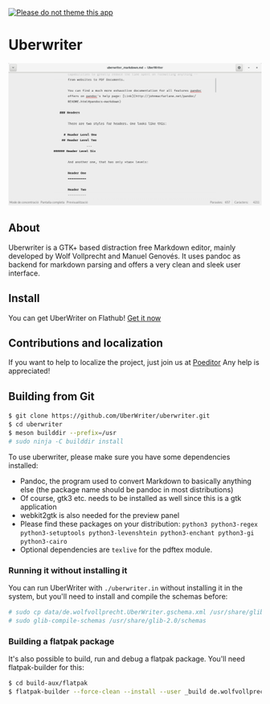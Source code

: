 [![Please do not theme this app](https://stopthemingmy.app/badge.svg)](https://stopthemingmy.app)

# Uberwriter

![](screenshots/main.png)

## About

Uberwriter is a GTK+ based distraction free Markdown editor, mainly developed by Wolf Vollprecht and Manuel Genovés. It uses pandoc as backend for markdown parsing and offers a very clean and sleek user interface.

## Install

You can get UberWriter on Flathub!
[Get it now](https://flathub.org/apps/details/de.wolfvollprecht.UberWriter)

## Contributions and localization

If you want to help to localize the project, just join us at [Poeditor](https://poeditor.com/join/project/gxVzFyXb2x)
Any help is appreciated!

## Building from Git

```bash
$ git clone https://github.com/UberWriter/uberwriter.git
$ cd uberwriter
$ meson builddir --prefix=/usr
# sudo ninja -C builddir install
```

To use uberwriter, please make sure you have some dependencies installed:

- Pandoc, the program used to convert Markdown to basically anything else (the package name should be pandoc in most distributions)
- Of course, gtk3 etc. needs to be installed as well since this is a gtk application
- webkit2gtk is also needed for the preview panel
- Please find these packages on your distribution: `python3 python3-regex python3-setuptools python3-levenshtein python3-enchant python3-gi python3-cairo`
- Optional dependencies are `texlive` for the pdftex module.

### Running it without installing it

You can run UberWriter with `./uberwriter.in` without installing it in the system,
but you'll need to install and compile the schemas before:

```bash
# sudo cp data/de.wolfvollprecht.UberWriter.gschema.xml /usr/share/glib-2.0/schemas/de.wolfvollprecht.UberWriter.gschema.xml
# sudo glib-compile-schemas /usr/share/glib-2.0/schemas
```

### Building a flatpak package

It's also possible to build, run and debug a flatpak package. You'll need flatpak-builder for this:

```bash
$ cd build-aux/flatpak
$ flatpak-builder --force-clean --install --user _build de.wolfvollprecht.UberWriter.json
```

